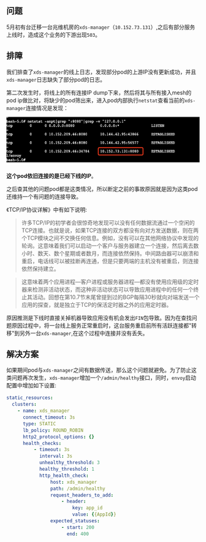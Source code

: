 
问题
----
  5月初有台迁移一台兆维机房的`xds-manager`（`10.152.73.131`）,之后有部分服务上线时，造成这个业务的下游出现`503`。
  
排障
----

  我们排查了`xds-manager`的线上日志，发现部分pod的上游IP没有更新成功，并且`xds-manager`日志缺失了部分pod的日志。
  
  第二次发生时，将线上的所有连接IP dump下来，然后将其与所有接入mesh的pod ip做比对，将缺少的pod筛出来，进入pod内部执行`netstat`查看当前的`xds-manager`连接情况是发现：
  
  ![](res/error_establish_tcp.png)
  
**这个pod依旧连接的是已经下线的IP**。

之后查其他的问题pod都是这类情况，所以断定之前的事故原因就是因为这类pod还维持一个有问题的连接导致。

《TCP/IP协议详解》中有如下说明:

>许多TCP/IP的初学者会很惊奇地发现可以没有任何数据流通过一个空闲的TCP连接。也就是说，如果TCP连接的双方都没有向对方发送数据，则在两个TCP模块之间不交换任何信息。例如，没有可以在其他网络协议中发现的轮询。这意味着我们可以启动一个客户与服务器建立一个连接，然后离去数小时、数天、数个星期或者数月，而连接依然保持。中间路由器可以崩溃和重启，电话线可以被挂断再连通，但是只要两端的主机没有被重启，则连接依然保持建立。

>这意味着两个应用进程—客户进程或服务器进程—都没有使用应用级的定时器来检测非活动状态，而这种非活动状态可以导致应用进程中的任何一个终止其活动。回想在第10.7节末尾曾提到过的BGP每隔30秒就向对端发送一个应用的探查，就是独立于TCP的保活定时器之外的应用定时器。

 原因推测是下线时直接关掉机器导致应用没有机会发出`FIN`包导致。因为在查找问题原因过程中，将一台线上服务正常重启时，这台服务重启前所有活跃连接都"转移"到另外一台`xds-manager`,在这个过程中连接并没有丢失。
 
解决方案
-------
  如果期间pod与`xds-manager`之间有数据传送，那么这个问题就避免。为了防止这类问题再次发生，`xds-manager`增加一个`/admin/healthy`接口，同时，`envoy`启动配置中增加如下设置:

``` yaml
static_resources:
  clusters:
    - name: xds_manager
      connect_timeout: 3s
      type: STATIC
      lb_policy: ROUND_ROBIN
      http2_protocol_options: {}
      health_checks:
          - timeout: 3s
            interval: 3s
            unhealthy_threshold: 3
            healthy_threshold: 1
            http_health_check:
                host: xds_manager
                path: /admin/healthy
                request_headers_to_add:
                    - header:
                        key: app_id
                        value: {{AppId}}
                expected_statuses:
                    - start: 200
                      end: 400
```
